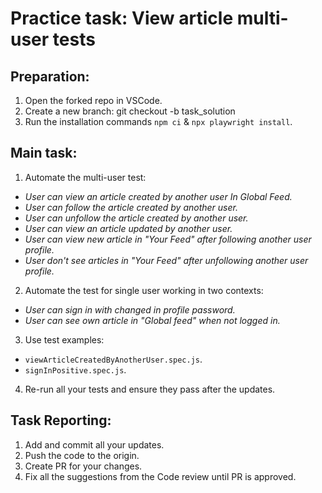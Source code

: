# Practice task: View article multi-user tests

## Preparation:
1. Open the forked repo in VSCode.
2. Create a new branch: git checkout -b task_solution
3. Run the installation commands `npm ci` & `npx playwright install`.

## Main task:
1. Automate the multi-user test: 
- *User can view an article created by another user In Global Feed.*
- *User can follow the article created by another user.*
- *User can unfollow the article created by another user.*
- *User can view an article updated by another user.* 
- *User can view new article in "Your Feed" after following another user profile.*
- *User don't see articles in "Your Feed" after unfollowing another user profile.*
2. Automate the test for single user working in two contexts:
- *User can sign in with changed in profile password.*
- *User can see own article in "Global feed" when not logged in.*
3. Use test examples:
- `viewArticleCreatedByAnotherUser.spec.js`.
- `signInPositive.spec.js`.
4. Re-run all your tests and ensure they pass after the updates. 

## Task Reporting: 
1. Add and commit all your updates. 
2. Push the code to the origin.
3. Create PR for your changes. 
4. Fix all the suggestions from the Code review until PR is approved.  

